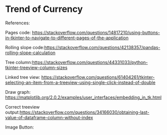 # Trend of Currency



References:

Pages code: https://stackoverflow.com/questions/14817210/using-buttons-in-tkinter-to-navigate-to-different-pages-of-the-application

Rolling slope code:https://stackoverflow.com/questions/42138357/pandas-rolling-slope-calculation

Tree column:https://stackoverflow.com/questions/44331033/python-tkinter-treeview-column-sizes

Linked tree view: https://stackoverflow.com/questions/61404261/tkinter-selecting-an-item-from-a-treeview-using-single-click-instead-of-double

Draw graph: https://matplotlib.org/2.0.2/examples/user_interfaces/embedding_in_tk.html

Correct treeview output:https://stackoverflow.com/questions/34166030/obtaining-last-value-of-dataframe-column-without-index

Image Button:
